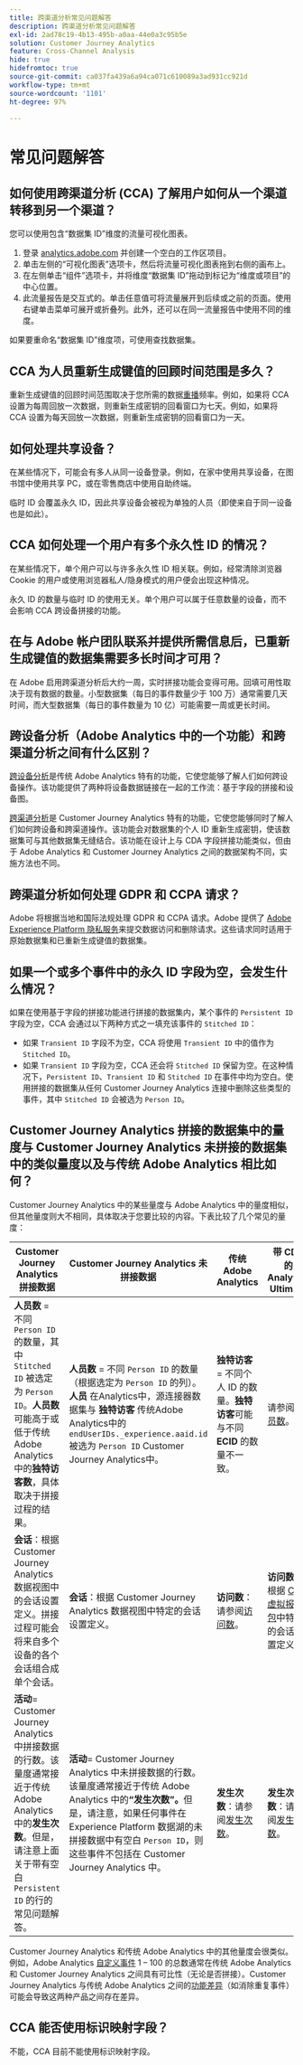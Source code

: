 ```yaml
---
title: 跨渠道分析常见问题解答
description: 跨渠道分析常见问题解答
exl-id: 2ad78c19-4b13-495b-a0aa-44e0a3c95b5e
solution: Customer Journey Analytics
feature: Cross-Channel Analysis
hide: true
hidefromtoc: true
source-git-commit: ca037fa439a6a94ca071c610089a3ad931cc921d
workflow-type: tm+mt
source-wordcount: '1101'
ht-degree: 97%

---
```


# 常见问题解答

## 如何使用跨渠道分析 (CCA) 了解用户如何从一个渠道转移到另一个渠道？

您可以使用包含“数据集 ID”维度的流量可视化图表。

1. 登录 [analytics.adobe.com](https://analytics.adobe.com) 并创建一个空白的工作区项目。
2. 单击左侧的“可视化图表”选项卡，然后将流量可视化图表拖到右侧的画布上。
3. 在左侧单击“组件”选项卡，并将维度“数据集 ID”拖动到标记为“维度或项目”的中心位置。
4. 此流量报告是交互式的。单击任意值可将流量展开到后续或之前的页面。使用右键单击菜单可展开或折叠列。此外，还可以在同一流量报告中使用不同的维度。

如果要重命名“数据集 ID”维度项，可使用查找数据集。

## CCA 为人员重新生成键值的回顾时间范围是多久？

重新生成键值的回顾时间范围取决于您所需的数据[重播](replay.md)频率。例如，如果将 CCA 设置为每周回放一次数据，则重新生成密钥的回看窗口为七天。例如，如果将 CCA 设置为每天回放一次数据，则重新生成密钥的回看窗口为一天。

## 如何处理共享设备？

在某些情况下，可能会有多人从同一设备登录。例如，在家中使用共享设备，在图书馆中使用共享 PC，或在零售商店中使用自助终端。

临时 ID 会覆盖永久 ID，因此共享设备会被视为单独的人员（即使来自于同一设备也是如此）。

## CCA 如何处理一个用户有多个永久性 ID 的情况？

在某些情况下，单个用户可以与许多永久性 ID 相关联。例如，经常清除浏览器 Cookie 的用户或使用浏览器私人/隐身模式的用户便会出现这种情况。

永久 ID 的数量与临时 ID 的使用无关。单个用户可以属于任意数量的设备，而不会影响 CCA 跨设备拼接的功能。

## 在与 Adobe 帐户团队联系并提供所需信息后，已重新生成键值的数据集需要多长时间才可用？

在 Adobe 启用跨渠道分析后大约一周，实时拼接功能会变得可用。回填可用性取决于现有数据的数量。小型数据集（每日的事件数量少于 100 万）通常需要几天时间，而大型数据集（每日的事件数量为 10 亿）可能需要一周或更长时间。

## 跨设备分析（Adobe Analytics 中的一个功能）和跨渠道分析之间有什么区别？

[跨设备分析](https://experienceleague.adobe.com/docs/analytics/components/cda/overview.html)是传统 Adobe Analytics 特有的功能，它使您能够了解人们如何跨设备操作。该功能提供了两种将设备数据链接在一起的工作流：基于字段的拼接和设备图。

[跨渠道分析](/help/cca/overview.md)是 Customer Journey Analytics 特有的功能，它使您能够同时了解人们如何跨设备和跨渠道操作。该功能会对数据集的个人 ID 重新生成密钥，使该数据集可与其他数据集无缝结合。该功能在设计上与 CDA 字段拼接功能类似，但由于 Adobe Analytics 和 Customer Journey Analytics 之间的数据架构不同，实施方法也不同。

## 跨渠道分析如何处理 GDPR 和 CCPA 请求？

Adobe 将根据当地和国际法规处理 GDPR 和 CCPA 请求。Adobe 提供了 [Adobe Experience Platform 隐私服务](https://experienceleague.adobe.com/docs/experience-platform/privacy/home.html?lang=zh-Hans)来提交数据访问和删除请求。这些请求同时适用于原始数据集和已重新生成键值的数据集。

## 如果一个或多个事件中的永久 ID 字段为空，会发生什么情况？

如果在使用基于字段的拼接功能进行拼接的数据集内，某个事件的 `Persistent ID` 字段为空，CCA 会通过以下两种方式之一填充该事件的 `Stitched ID`：

* 如果 `Transient ID` 字段不为空，CCA 将使用 `Transient ID` 中的值作为 `Stitched ID`。
* 如果 `Transient ID` 字段为空，CCA 还会将 `Stitched ID` 保留为空。在这种情况下，`Persistent ID`、`Transient ID` 和 `Stitched ID` 在事件中均为空白。使用拼接的数据集从任何 Customer Journey Analytics 连接中删除这些类型的事件，其中 `Stitched ID` 会被选为 `Person ID`。

## Customer Journey Analytics 拼接的数据集中的量度与 Customer Journey Analytics 未拼接的数据集中的类似量度以及与传统 Adob&#x200B;e Analytics 相比如何？

Customer Journey Analytics 中的某些量度与 Adobe Analytics 中的量度相似，但其他量度则大不相同，具体取决于您要比较的内容。下表比较了几个常见的量度：

| **Customer Journey Analytics 拼接数据** | **Customer Journey Analytics 未拼接数据** | **传统 Adobe Analytics** | **带 CDA 的 Analytics Ultimate** |
| ----- | ----- | ----- | ----- |
| **人员数** = 不同 `Person ID` 的数量，其中 `Stitched ID` 被选定为 `Person ID`。**人员数** 可能高于或低于传统 Adobe Analytics 中的&#x200B;**独特访客数**，具体取决于拼接过程的结果。 | **人员数** = 不同 `Person ID` 的数量（根据选定为 `Person ID` 的列）。**人员** 在Analytics中，源连接器数据集与 **独特访客** 传统Adobe Analytics中的 `endUserIDs._experience.aaid.id` 被选为 `Person ID` Customer Journey Analytics中。 | **独特访客** = 不同个人 ID 的数量。**独特访客**&#x200B;可能与不同 **ECID** 的数量不一致。 | 请参阅[人员数](https://experienceleague.adobe.com/docs/analytics/components/metrics/people.html?lang=zh-Hans)。 |
| **会话**：根据 Customer Journey Analytics 数据视图中的会话设置定义。拼接过程可能会将来自多个设备的各个会话组合成单个会话。 | **会话**：根据 Customer Journey Analytics 数据视图中特定的会话设置定义。 | **访问数**：请参阅[访问数](https://experienceleague.adobe.com/docs/analytics/components/metrics/visits.html?lang=zh-Hans)。 | **访问数**：根据 [CDA 虚拟报告包](https://experienceleague.adobe.com/docs/analytics/components/cda/setup.html?lang=zh-Hans)中特定的会话设置定义。 |
| **活动**= Customer Journey Analytics 中拼接数据的行数。该量度通常接近于传统 Adobe Analytics 中的&#x200B;**发生次数**。但是，请注意上面关于带有空白 `Persistent ID` 的行的常见问题解答。 | **活动**= Customer Journey Analytics 中未拼接数据的行数。该量度通常接近于传统 Adobe Analytics 中的&#x200B;**“发生次数”。**&#x200B;但是，请注意，如果任何事件在 Experience Platform 数据湖的未拼接数据中有空白 `Person ID`，则这些事件不包括在 Customer Journey Analytics 中。 | **发生次数**：请参阅[发生次数](https://experienceleague.adobe.com/docs/analytics/components/metrics/occurrences.html?lang=zh-Hans)。 | **发生次数**：请参阅[发生次数](https://experienceleague.adobe.com/docs/analytics/components/metrics/occurrences.html?lang=zh-Hans)。 |

Customer Journey Analytics 和传统 Adobe Analytics 中的其他量度会很类似。例如，Adobe Analytics [自定义事件](https://experienceleague.adobe.com/docs/analytics/components/metrics/custom-events.html?lang=zh-Hans) 1 – 100 的总数通常在传统 Adobe Analytics 和 Customer Journey Analytics 之间具有可比性（无论是否拼接）。Customer Journey Analytics 与传统 Adobe Analytics 之间的[功能差异](/help/getting-started/aa-vs-cja/cja-aa.md)（如消除重复事件）可能会导致这两种产品之间存在差异。

## CCA 能否使用标识映射字段？

不能，CCA 目前不能使用标识映射字段。
